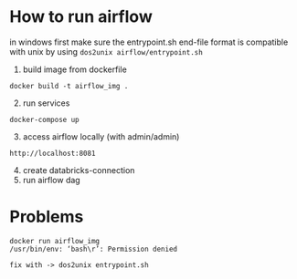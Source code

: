 # How to run airflow
in windows first make sure the entrypoint.sh end-file format is compatible with unix by using `dos2unix airflow/entrypoint.sh`

1. build image from dockerfile
```
docker build -t airflow_img .
```
2. run services
```
docker-compose up
```
3. access airflow locally (with admin/admin)
```
http://localhost:8081
```
4. create databricks-connection
5. run airflow dag


# Problems

```
docker run airflow_img
/usr/bin/env: ‘bash\r’: Permission denied

fix with -> dos2unix entrypoint.sh
```
